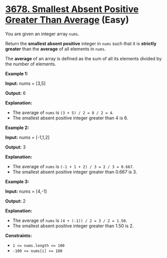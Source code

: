 # [3678. Smallest Absent Positive Greater Than Average][link] (Easy)

[link]: https://leetcode.com/contest/biweekly-contest-165/problems/smallest-absent-positive-greater-than-average/

You are given an integer array `nums`.

Return the **smallest absent positive** integer in `nums` such that it is **strictly greater** than
the **average** of all elements in `nums`.

The **average** of an array is defined as the sum of all its elements divided by the number of
elements.

**Example 1:**

**Input:** nums = \[3,5\]

**Output:** 6

**Explanation:**

- The average of `nums` is `(3 + 5) / 2 = 8 / 2 = 4`.
- The smallest absent positive integer greater than 4 is 6.

**Example 2:**

**Input:** nums = \[-1,1,2\]

**Output:** 3

**Explanation:**

- The average of `nums` is `(-1 + 1 + 2) / 3 = 2 / 3 = 0.667`.
- The smallest absent positive integer greater than 0.667 is 3.

**Example 3:**

**Input:** nums = \[4,-1\]

**Output:** 2

**Explanation:**

- The average of `nums` is `(4 + (-1)) / 2 = 3 / 2 = 1.50`.
- The smallest absent positive integer greater than 1.50 is 2.

**Constraints:**

- `1 <= nums.length <= 100`
- `-100 <= nums[i] <= 100`
